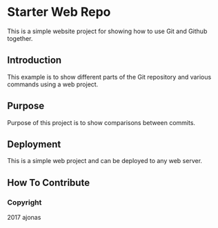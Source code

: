 # Starter Web Repo

This is a simple website project for showing how to use Git and Github together.

## Introduction

This example is to show different parts of the Git repository and various commands using a web project.

## Purpose

Purpose of this project is to show comparisons between commits.

## Deployment

This is a simple web project and can be deployed to any web server.

## How To Contribute

### Copyright

2017 ajonas
